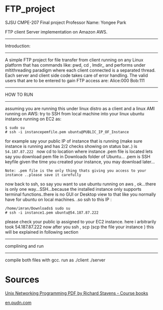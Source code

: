 FTP_project
===========
SJSU CMPE-207 Final project
Professor Name: Yongee Park

FTP client Server implementation on Amazon AWS.
************************************************************************************
Introduction:
************************************************************************************
 A simple FTP project for file transfer from client running on any Linux platform that has commands like: pwd, cd , lmdir,, and performs under mltithreading paradigm where each client connected is a separated thread.
Each server and client side code takes care of error handling.
The valid users that are to be entered to gain FTP access are:
Alice:000
Bob:111
****************************************************************************
HOW TO RUN
***************************************************************************
assuming you are running this under linux distro as a client and a linux AMI running on AWS:
try to SSH from local machine into your linux ubuntu instance running on EC2 as:
```
$ sudo su
# ssh -i instancepemfile.pem ubuntu@PUBLIC_IP_OF_Instance
```

for example say your public IP of instance that is running (make sure instance is running and has 2/2 checks showing on status bar..) is `54.187.87.222 `
now cd to location where instance .pem file is located lets say you download pem file in Downloads folder of Ubuntu...
.pem is SSH keyfile given the time you created your instance, you may download later...
```
Note: .pem file is the only thing thats giving you access to your instance ..please save it carefully
```

now back to ssh, so say you want to use ubuntu running on aws , ok...there is only one way...SSH...because the installed instance only supports terminal functions..there is no GUI or Desktop view to that like you normally have for ubuntu on local machines.
.so ssh to this IP :
```
/home/imran/Downloads$ sudo su
# ssh -i instance1.pem ubuntu@54.187.87.222 
```
please check your public ip assigned to your EC2 instance.
here i arbitrarily took 54.187.87.222
now after you ssh ,
scp (scp the file your instance ) 
this will be explained in following section
******************************************************************
complining and run
***********************************************************************
compile both files with gcc.
run as 
./client <instanceIP>
./server <instanceIP> <port>


# Sources

[Unix Networking Programming PDF by Richard Stavens - Course books ](https://scoecomp.files.wordpress.com/2014/02/2003-unix-network-programming-vol-1-3rd-ed.pdf)

[en.pudn.com](en.pudn.com)

